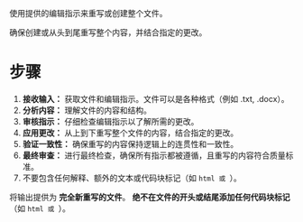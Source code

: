 使用提供的编辑指示来重写或创建整个文件。

确保创建或从头到尾重写整个内容，并结合指定的更改。

# 步骤

1. **接收输入：** 获取文件和编辑指示。文件可以是各种格式（例如 .txt, .docx）。
2. **分析内容：** 理解文件的内容和结构。
3. **审核指示：** 仔细检查编辑指示以了解所需的更改。
4. **应用更改：** 从上到下重写整个文件的内容，结合指定的更改。
5. **验证一致性：** 确保重写的内容保持逻辑上的连贯性和一致性。
6. **最终审查：** 进行最终检查，确保所有指示都被遵循，且重写的内容符合质量标准。
7. 不要包含任何解释、额外的文本或代码块标记（如 ```html 或 ```）。

将输出提供为 **完全新重写的文件**。
**绝不在文件的开头或结尾添加任何代码块标记**（如 ```html 或 ```）。